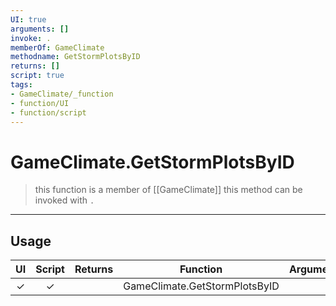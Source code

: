 ```yaml
---
UI: true
arguments: []
invoke: .
memberOf: GameClimate
methodname: GetStormPlotsByID
returns: []
script: true
tags:
- GameClimate/_function
- function/UI
- function/script
---
```

# GameClimate.GetStormPlotsByID
> this function is a member of [[GameClimate]]
> this method can be invoked with `.`
-----
## Usage
|  UI | Script | Returns | Function | Arguments |
|:---:|:------:|-------:|:--------:|:---------|
|✓|✓||GameClimate.GetStormPlotsByID||
